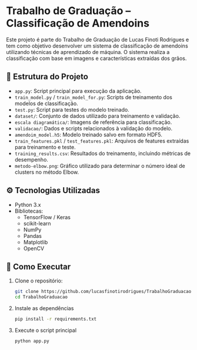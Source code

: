 # Trabalho de Graduação – Classificação de Amendoins

Este projeto é parte do Trabalho de Graduação de Lucas Finoti Rodrigues e tem como objetivo desenvolver um sistema de classificação de amendoins utilizando técnicas de aprendizado de máquina. O sistema realiza a classificação com base em imagens e características extraídas dos grãos.

## 📁 Estrutura do Projeto

- `app.py`: Script principal para execução da aplicação.
- `train_model.py` / `train_model_for.py`: Scripts de treinamento dos modelos de classificação.
- `test.py`: Script para testes do modelo treinado.
- `dataset/`: Conjunto de dados utilizado para treinamento e validação.
- `escala diagramática/`: Imagens de referência para classificação.
- `validacao/`: Dados e scripts relacionados à validação do modelo.
- `amendoim_model.h5`: Modelo treinado salvo em formato HDF5.
- `train_features.pkl` / `test_features.pkl`: Arquivos de features extraídas para treinamento e teste.
- `training_results.csv`: Resultados do treinamento, incluindo métricas de desempenho.
- `metodo-elbow.png`: Gráfico utilizado para determinar o número ideal de clusters no método Elbow.

## ⚙️ Tecnologias Utilizadas

- Python 3.x
- Bibliotecas:
  - TensorFlow / Keras
  - scikit-learn
  - NumPy
  - Pandas
  - Matplotlib
  - OpenCV

## 🚀 Como Executar

1. Clone o repositório:

   ```bash
   git clone https://github.com/lucasfinotirodrigues/TrabalhoGraduacao.git
   cd TrabalhoGraduacao

2. Instale as dependências
    ```bash
    pip install -r requirements.txt

3. Execute o script principal
    ```bash
    python app.py


